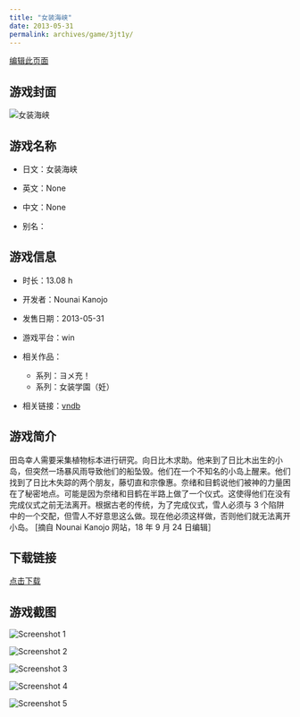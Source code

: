 ```yaml
---
title: "女装海峡"
date: 2013-05-31
permalink: archives/game/3jt1y/
---
```

[编辑此页面](https://github.com/ACG-3/ADV3-source/blob/main/source/_posts/%E5%A5%B3%E8%A3%85%E6%B5%B7%E5%B3%A1.md)

## 游戏封面

![女装海峡](https://pan.timero.xyz/d/onedrive/img_lib_001/%E5%A5%B3%E8%A3%85%E6%B5%B7%E5%B3%A1_cover.avif)


## 游戏名称

- 日文：女装海峡
- 英文：None
- 中文：None

- 别名：


## 游戏信息

- 时长：13.08 h
- 开发者：Nounai Kanojo
- 发售日期：2013-05-31
- 游戏平台：win
- 相关作品：
   - 系列：ヨメ充！
   - 系列：女装学園（妊）

- 相关链接：[vndb](https://vndb.org/v12273)


## 游戏简介

田岛幸人需要采集植物标本进行研究。向日比木求助。他来到了日比木出生的小岛，但突然一场暴风雨导致他们的船坠毁。他们在一个不知名的小岛上醒来。他们找到了日比木失踪的两个朋友，藤切直和宗像惠。奈绪和目鹤说他们被神的力量困在了秘密地点。可能是因为奈绪和目鹤在半路上做了一个仪式。这使得他们在没有完成仪式之前无法离开。根据古老的传统，为了完成仪式，雪人必须与 3 个陷阱中的一个交配，但雪人不好意思这么做。现在他必须这样做，否则他们就无法离开小岛。
[摘自 Nounai Kanojo 网站，18 年 9 月 24 日编辑］


## 下载链接

[点击下载](https://pan.timero.xyz/onedrive/adv_lib_001/%E5%A5%B3%E8%A3%85%E6%B5%B7%E5%B3%A1)


## 游戏截图


![Screenshot 1](https://pan.timero.xyz/d/onedrive/img_lib_001/%E5%A5%B3%E8%A3%85%E6%B5%B7%E5%B3%A1_Screenshot_1.avif)

![Screenshot 2](https://pan.timero.xyz/d/onedrive/img_lib_001/%E5%A5%B3%E8%A3%85%E6%B5%B7%E5%B3%A1_Screenshot_2.avif)

![Screenshot 3](https://pan.timero.xyz/d/onedrive/img_lib_001/%E5%A5%B3%E8%A3%85%E6%B5%B7%E5%B3%A1_Screenshot_3.avif)

![Screenshot 4](https://pan.timero.xyz/d/onedrive/img_lib_001/%E5%A5%B3%E8%A3%85%E6%B5%B7%E5%B3%A1_Screenshot_4.avif)

![Screenshot 5](https://pan.timero.xyz/d/onedrive/img_lib_001/%E5%A5%B3%E8%A3%85%E6%B5%B7%E5%B3%A1_Screenshot_5.avif)

